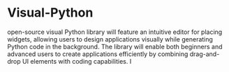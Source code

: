 # Visual-Python
 open-source visual Python library will feature an intuitive editor for placing widgets, allowing users to design applications visually while generating Python code in the background. The library will enable both beginners and advanced users to create applications efficiently by combining drag-and-drop UI elements with coding capabilities. I
